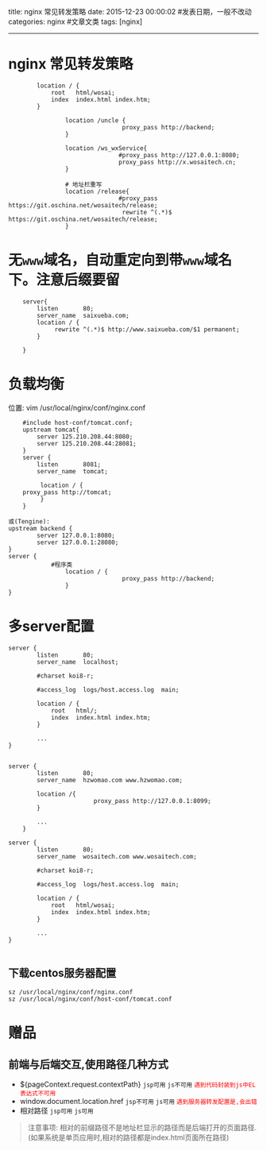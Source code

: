 title: nginx 常见转发策略
date: 2015-12-23 00:00:02 #发表日期，一般不改动
categories: nginx #文章文类
tags: [nginx]
 
---
 
# nginx 常见转发策略
```
        location / {
            root   html/wosai;
            index  index.html index.htm;
        }
 
                location /uncle {
                                proxy_pass http://backend;
                }
 
                location /ws_wxService{
                               #proxy_pass http://127.0.0.1:8080;
                               proxy_pass http://x.wosaitech.cn;
                }
 
                # 地址栏重写
                location /release{
                               #proxy_pass https://git.oschina.net/wosaitech/release;
                                rewrite ^(.*)$  https://git.oschina.net/wosaitech/release;
                }
```


# 无`www`域名，自动重定向到带`www`域名下。注意后缀要留
```
    server{
        listen       80;
        server_name  saixueba.com;
        location / {
             rewrite ^(.*)$ http://www.saixueba.com/$1 permanent;
        }
 
    }
```


# 负载均衡
位置: vim /usr/local/nginx/conf/nginx.conf
```
    #include host-conf/tomcat.conf;
    upstream tomcat{
        server 125.210.208.44:8080;
        server 125.210.208.44:28081;
    }
    server {
        listen       8081;
        server_name  tomcat;
 
         location / {
    proxy_pass http://tomcat;
         }
    }
 
或(Tengine):
upstream backend {
        server 127.0.0.1:8080;
        server 127.0.0.1:28080;
}
server {
            #程序类
                location / {
                                proxy_pass http://backend;
                }
} 
```


# 多server配置
```
server {
        listen       80;
        server_name  localhost;
 
        #charset koi8-r;
 
        #access_log  logs/host.access.log  main;
 
        location / {
            root   html/;
            index  index.html index.htm;
        }
 
        ...
}
 
 
server {
        listen       80;
        server_name  hzwomao.com www.hzwomao.com;
 
        location /{
                        proxy_pass http://127.0.0.1:8099;
        }   
 
        ...
    }
 
server {
        listen       80;
        server_name  wosaitech.com www.wosaitech.com;
 
        #charset koi8-r;
 
        #access_log  logs/host.access.log  main;
 
        location / {
            root   html/wosai;
            index  index.html index.htm;
        }
 
        ...
}
 
```
 
## 下载centos服务器配置
```
sz /usr/local/nginx/conf/nginx.conf
sz /usr/local/nginx/conf/host-conf/tomcat.conf
```
 
# 赠品
## 前端与后端交互,使用路径几种方式
* ${pageContext.request.contextPath}     `jsp可用` `js不可用` <font color=red>`遇到代码封装到js中EL表达式不可用`</font>
* window.document.location.href             `jsp不可用` `js可用` <font color=red>`遇到服务器转发配置是,会出错`</font>
* 相对路径 `jsp可用` `js可用`
>注意事项: 相对的前缀路径不是地址栏显示的路径而是后端打开的页面路径.
(如果系统是单页应用时,相对的路径都是index.html页面所在路径)
 
<!-- more -->